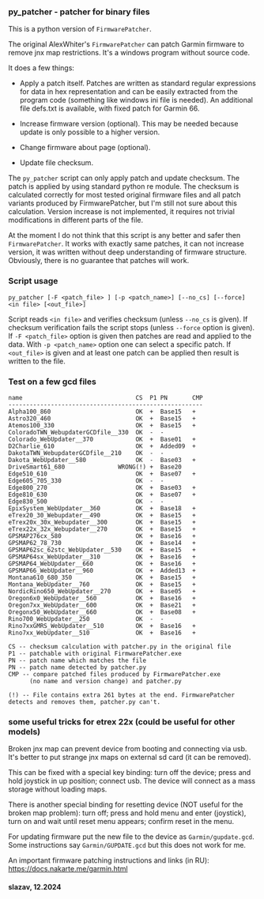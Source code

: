 ### py_patcher - patcher for binary files

This is a python version of `FirmwarePatcher`.

The original AlexWhiter's `FirmwarePatcher` can patch Garmin firmware to
remove jnx map restrictions. It's a windows program without source code.

It does a few things:

- Apply a patch itself. Patches are written as standard regular expressions
for data in hex representation and can be easily extracted from the program
code (something like windows ini file is needed). An additional file defs.txt
is available, with fixed patch for Garmin 66.

- Increase firmware version (optional). This may be needed because
update is only possible to a higher version.

- Change firmware about page (optional).

- Update file checksum.

The `py_patcher` script can only apply patch and update checksum. The
patch is applied by using standard python re module. The checksum is
calculated correctly for most tested original firmware files and all patch
variants produced by FirmwarePatcher, but I'm still not sure about
this calculation. Version increase is not implemented, it requires not
trivial modifications in different parts of the file.

At the moment I do not think that this script is any better and safer
then `FirmwarePatcher`. It works with exactly same patches, it can not
increase version, it was written without deep understanding of firmware
structure. Obviously, there is no guarantee that patches will work.

### Script usage

```
py_patcher [-F <patch_file> ] [-p <patch_name>] [--no_cs] [--force] <in file> [<out_file>]
```

Script reads `<in file>` and verifies checksum (unless `--no_cs` is given).
If checksum verification fails the script stops (unless `--force` option is given).
If `-F <patch_file>` option is given then patches are read and applied to the data.
With `-p <patch_name>` option one can select a specific patch.
If `<out_file>` is given and at least one patch can be applied then result is
written to the file.

### Test on a few gcd files

```
name                                CS  P1 PN       CMP
-------------------------------------------------------
Alpha100_860                        OK  +  Base15   +
Astro320_460                        OK  +  Base15   +
Atemos100_330                       OK  +  Base15   +
ColoradoTWN_WebupdaterGCDfile__330  OK  -  -
Colorado_WebUpdater__370            OK  +  Base01   +
D2Charlie_610                       OK  +  Added09  +
DakotaTWN_WebupdaterGCDfile__210    OK  -  -
Dakota_WebUpdater__580              OK  -  Base03   +
DriveSmart61_680               WRONG(!) +  Base20
Edge510_610                         OK  +  Base07   +
Edge605_705_330                     OK  -  -
Edge800_270                         OK  +  Base03   +
Edge810_630                         OK  +  Base07   +
Edge830_500                         OK  -  -
EpixSystem_WebUpdater__360          OK  +  Base18   +
eTrex20_30_Webupdater__490          OK  +  Base15   +
eTrex20x_30x_Webupdater__300        OK  +  Base15   +
eTrex22x_32x_Webupdater__270        OK  +  Base15   +
GPSMAP276cx_580                     OK  +  Base16   +
GPSMAP62_78_730                     OK  +  Base14   +
GPSMAP62sc_62stc_WebUpdater__530    OK  +  Base15   +
GPSMAP64sx_WebUpdater__310          OK  +  Base16   +
GPSMAP64_WebUpdater__660            OK  +  Base16   +
GPSMAP66_WebUpdater__960            OK  +  Added13  +
Montana610_680_350                  OK  +  Base15   +
Montana_WebUpdater__760             OK  +  Base15   +
NordicRino650_WebUpdater__270       OK  +  Base05   +
Oregon6x0_WebUpdater__560           OK  +  Base16   +
Oregon7xx_WebUpdater__600           OK  +  Base21   +
Oregonx50_WebUpdater__660           OK  +  Base08   +
Rino700_WebUpdater__250             OK  -  -
Rino7xxGMRS_WebUpdater__510         OK  +  Base16   +
Rino7xx_WebUpdater__510             OK  +  Base16   +

CS -- checksum calculation with patcher.py in the original file
P1 -- patchable with original FirmwarePatcher.exe
PN -- patch name which matches the file
PN -- patch name detected by patcher.py
CMP -- compare patched files produced by FirmwarePatcher.exe
      (no name and version change) and patcher.py

(!) -- File contains extra 261 bytes at the end. FirmwarePatcher
detects and removes them, patcher.py can't.
```

### some useful tricks for etrex 22x (could be useful for other models)

Broken jnx map can prevent device from booting and connecting via usb.
It's better to put strange jnx maps on external sd card (it can be removed).

This can be fixed with a special key binding: turn off the device; press
and hold joystick in up position; connect usb. The device will connect
as a mass storage without loading maps.

There is another special binding for resetting device (NOT useful for
the broken map problem): turn off; press and hold menu and enter
(joystick), turn on and wait until reset menu appears; confirm reset in
the menu.

For updating firmware put the new file to the device as
`Garmin/gupdate.gcd`. Some instructions say `Garmin/GUPDATE.gcd` but
this does not work for me.

An important firmware patching instructions and links (in RU):
https://docs.nakarte.me/garmin.html


#### slazav, 12.2024
